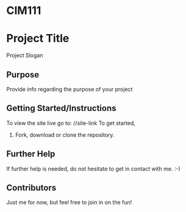 # CIM111

# Project Title
   Project Slogan
## Purpose
   Provide info regarding the purpose of your project
## Getting Started/Instructions
   To view the site live go to: //site-link
To get started,
   1. Fork, download or clone the repository.
## Further Help
   If further help is needed, do not hesitate to get in contact with me.  :-)
## Contributors
   Just me for now, but feel free to join in on the fun!

